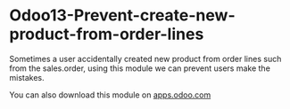 # Odoo13-Prevent-create-new-product-from-order-lines
Sometimes a user accidentally created new product from order lines such from the sales.order,
using this module we can prevent users make the mistakes.

You can also download this module on [apps.odoo.com](https://apps.odoo.com/apps/modules/13.0/prevent_create_new_product_on_order_lines/)
